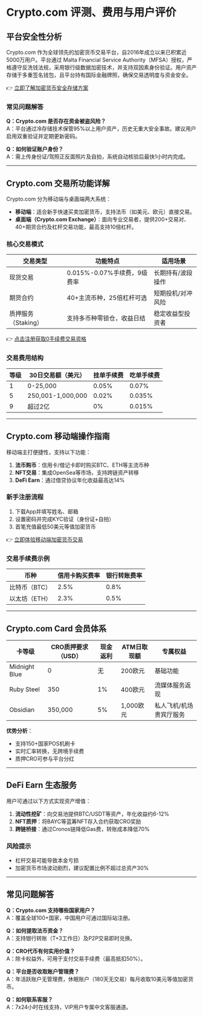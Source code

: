 # Crypto.com 评测、费用与用户评价  

## 平台安全性分析  
Crypto.com 作为全球领先的加密货币交易平台，自2016年成立以来已积累近5000万用户。平台通过 Malta Financial Service Authority（MFSA）授权，严格遵守反洗钱法规，采用银行级数据加密技术，并支持双因素身份验证。用户资产存储于多重签名钱包，且平台持有国际金融牌照，确保交易透明度与资金安全。  

👉 [立即了解加密货币安全存储方案](https://bit.ly/okx_welcome)  

### 常见问题解答  
**Q：Crypto.com 是否存在资金被盗风险？**  
A：平台通过冷存储技术保管95%以上用户资产，历史无重大安全事故。建议用户启用双重验证并定期更新密码。  

**Q：如何验证账户身份？**  
A：需上传身份证/驾照正反面照片及自拍，系统自动核验后最快1小时内完成。  

---

## Crypto.com 交易所功能详解  
Crypto.com 分为移动端与桌面端两大系统：  
- **移动端**：适合新手快速买卖加密货币，支持法币（如美元、欧元）直接交易。  
- **桌面端（Crypto.com Exchange）**：面向专业交易者，提供200+交易对、40+期货合约及杠杆交易功能，最高支持10倍杠杆。  

### 核心交易模式  
| 交易类型       | 功能特点                     | 适用场景               |  
|----------------|------------------------------|------------------------|  
| 现货交易       | 0.015%-0.07%手续费，9级费率   | 长期持有/波段操作      |  
| 期货合约       | 40+主流币种，25倍杠杆可选     | 短期投机/对冲风险      |  
| 质押服务（Staking） | 支持多币种零锁仓，收益日结     | 稳定收益型投资者       |  

👉 [点击注册获取0手续费交易资格](https://bit.ly/okx_welcome)  

### 交易费用结构  
| 等级 | 30日交易额（美元） | 挂单手续费 | 吃单手续费 |  
|------|---------------------|------------|------------|  
| 1    | 0-25,000           | 0.05%      | 0.07%      |  
| 5    | 250,001-1,000,000  | 0.02%      | 0.035%     |  
| 9    | 超过2亿            | 0%         | 0.015%     |  

---

## Crypto.com 移动端操作指南  
移动端主打便捷性，支持以下功能：  
1. **法币购币**：信用卡/借记卡即时购买BTC、ETH等主流币种  
2. **NFT交易**：集成OpenSea等市场，支持跨链资产转移  
3. **DeFi Earn**：通过借贷协议年化收益最高达14%  

### 新手注册流程  
1. 下载App并填写姓名、邮箱  
2. 设置密码并完成KYC验证（身份证+自拍）  
3. 首笔充值最低50美元等值加密货币  

👉 [立即体验移动端加密货币交易](https://bit.ly/okx_welcome)  

### 交易手续费示例  
| 币种       | 信用卡购买费率 | 银行转账费率 |  
|------------|----------------|--------------|  
| 比特币（BTC） | 2.5%           | 0.8%         |  
| 以太坊（ETH） | 2.3%           | 0.5%         |  

---

## Crypto.com Card 会员体系  
| 卡等级          | CRO质押要求（USD） | 现金返利 | ATM日取现额 | 专属权益                  |  
|-----------------|--------------------|----------|-------------|---------------------------|  
| Midnight Blue   | 0                  | 无       | 200欧元     | 基础功能                  |  
| Ruby Steel      | 350                | 1%       | 400欧元     | 流媒体服务返现            |  
| Obsidian        | 350,000            | 5%       | 1,000欧元   | 私人飞机/机场贵宾厅服务   |  

**优势分析**：  
- 支持150+国家POS机刷卡  
- 实时汇率转换，无跨境手续费  
- 质押CRO可参与平台分红  

---

## DeFi Earn 生态服务  
用户可通过以下方式实现资产增值：  
1. **流动性挖矿**：向交易池提供BTC/USDT等资产，年化收益约6-12%  
2. **NFT质押**：将BAYC等蓝筹NFT存入合约获取CRO奖励  
3. **跨链桥接**：通过Cronos链降低Gas费，转账成本降低70%  

### 风险提示  
- 杠杆交易可能导致本金亏损  
- 加密货币市场波动剧烈，建议配置比例不超过总资产30%  

---

## 常见问题解答  
**Q：Crypto.com 支持哪些国家用户？**  
A：覆盖全球100+国家，中国用户可通过国际站注册。  

**Q：如何提取法币资金？**  
A：支持银行转账（T+3工作日）及P2P交易即时兑换。  

**Q：CRO代币有何实用价值？**  
A：除卡权益外，可用于支付交易手续费（最高抵扣50%）。  

**Q：平台是否收取账户管理费？**  
A：年活跃账户无管理费，休眠账户（180天无交易）每月收取10美元等值加密货币。  

**Q：如何联系客服？**  
A：7x24小时在线支持，VIP用户专属中文客服通道。